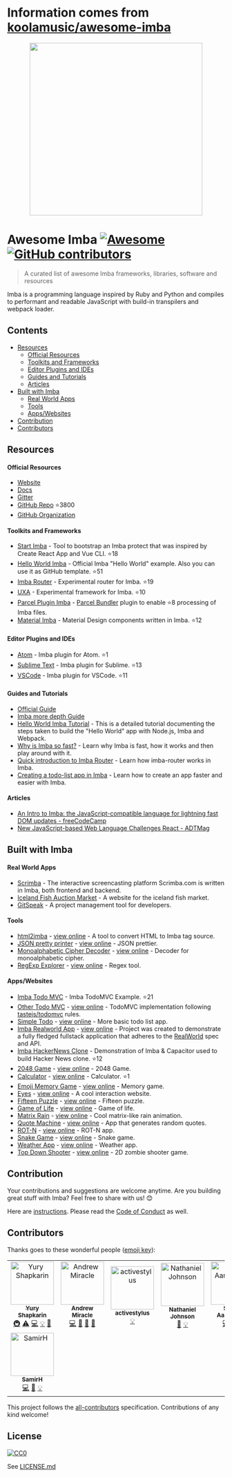 # Information comes from [koolamusic/awesome-imba](https://github.com/koolamusic/awesome-imba)
<p align="center">
	<a href="http://imba.io" align="center" target="_blank">
		<img width="400" src="./logo/imba-awesome-logo.min.svg">
	</a>
</p>


# Awesome Imba [![Awesome](https://cdn.rawgit.com/sindresorhus/awesome/d7305f38d29fed78fa85652e3a63e154dd8e8829/media/badge.svg)](https://github.com/sindresorhus/awesome) [![GitHub contributors](https://img.shields.io/github/contributors/koolamusic/awesome-imba)](#contributors)

> A curated list of awesome Imba frameworks, libraries, software and resources

Imba is a programming language inspired by Ruby and Python and compiles to performant and readable JavaScript with build-in transpilers and webpack loader.


## Contents

- [Resources](#resources)
	- [Official Resources](#official-resources)
	- [Toolkits and Frameworks](#toolkits-and-frameworks)
	- [Editor Plugins and IDEs](#editor-plugins-and-ides)
	- [Guides and Tutorials](#guides-and-tutorials)
	- [Articles](#articles)
- [Built with Imba](#built-with-imba)
	- [Real World Apps](#real-world-apps)
	- [Tools](#tools)
	- [Apps/Websites](#appswebsites)
- [Contribution](#contribution)
- [Contributors](#contributors)


## Resources

#### Official Resources

- [Website](https://imba.io)
- [Docs](https://imba.io/docs)
- [Gitter](https://gitter.im/somebee/imba)
- [GitHub Repo](https://github.com/imba/imba) :star:3800
- [GitHub Organization](https://github.com/imba)


#### Toolkits and Frameworks

- [Start Imba](https://github.com/athif23/start-imba) - Tool to bootstrap an Imba protect that was inspired by Create React App and Vue CLI. :star:18
- [Hello World Imba](https://github.com/imba/hello-world-imba) - Official Imba "Hello World" example. Also you can use it as GitHub template. :star:51
- [Imba Router](https://github.com/somebee/imba-router) - Experimental router for Imba. :star:19
- [UXA](https://github.com/somebee/uxa) - Experimental framework for Imba. :star:10
- [Parcel Plugin Imba](https://github.com/imba/parcel-plugin-imba) - [Parcel Bundler](https://parceljs.org/) plugin to enable  :star:8
processing of Imba files.
- [Material Imba](https://github.com/nathanjohnson320/material-imba) - Material Design components written in Imba. :star:12


#### Editor Plugins and IDEs

- [Atom](http://github.com/somebee/language-imba) - Imba plugin for Atom. :star:1
- [Sublime Text](http://github.com/somebee/sublime-imba) - Imba plugin for Sublime. :star:13
- [VSCode](http://github.com/somebee/vscode-imba) - Imba plugin for VSCode. :star:11


#### Guides and Tutorials

- [Official Guide](https://imba.io/guides)
- [Imba more depth Guide](https://imba.github.io/imba-guide/)
- [Hello World Imba Tutorial](https://github.com/jiggneshhgohel/hello-world-imba-tutorial) - This is a detailed tutorial documenting the steps taken to build the "Hello World" app with Node.js, Imba and Webpack.
- [Why is Imba so fast?](https://scrimba.com/p/pJkZsB/c6B9rAM) - Learn why Imba is fast, how it works and then play around with it.
- [Quick introduction to Imba Router](https://scrimba.com/playlist/pMvYcg) - Learn how imba-router works in Imba.
- [Creating a todo-list app in Imba](https://scrimba.com/p/pDzDSZ/cRvRMSB) - Learn how to create an app faster and easier with Imba.


#### Articles

- [An Intro to Imba: the JavaScript-compatible language for lightning fast DOM updates - freeCodeCamp](https://medium.freecodecamp.org/introduction-to-imba-the-alternative-to-javascript-e2aa1e3d1769)
- [New JavaScript-based Web Language Challenges React - ADTMag](https://adtmag.com/articles/2016/01/14/imba-web-language.aspx)


## Built with Imba

#### Real World Apps

- [Scrimba](http://scrimba.com) - The interactive screencasting platform Scrimba.com is written in Imba, both frontend and backend.
- [Iceland Fish Auction Market](https://rsf.is) - A website for the iceland fish market.
- [GitSpeak](https://gitspeak.com) - A project management tool for developers.


#### Tools

- [html2imba](https://github.com/konsumer/html2imba) - [view online](http://konsumer.js.org/html2imba/) - A tool to convert HTML to Imba tag source.
- [JSON pretty printer](https://github.com/taw/imba-json-beautifier) - [view online](https://taw.github.io/imba-json-beautifier) - JSON prettier.
- [Monoalphabetic Cipher Decoder](https://github.com/taw/imba-monoalphabetic) - [view online](https://taw.github.io/imba-monoalphabetic) - Decoder for monoalphabetic cipher.
- [RegExp Explorer](https://github.com/taw/imba-regexp-explorer) - [view online](https://taw.github.io/imba-regexp-explorer) - Regex tool.


#### Apps/Websites

- [Imba Todo MVC](https://github.com/somebee/todomvc-imba) -  Imba TodoMVC Example. :star:21
- [Other Todo MVC](https://github.com/shapkarin/imba-todo) - [view online](https://shapkarin.github.io/imba-todo/) - TodoMVC implementation following [tastejs/todomvc](https://github.com/tastejs/todomvc) rules.
- [Simple Todo](https://github.com/taw/imba-todo-list) - [view online](https://taw.github.io/imba-todo-list) - More basic todo list app.
- [Imba Realworld App](https://github.com/cartonalexandre/imba-realworld-example-app) - [view online](https://imba-realworld-example-app.netlify.com/) - Project was created to demonstrate a fully fledged fullstack application that adheres to the [RealWorld](https://github.com/gothinkster/realworld) spec and API.
- [Imba HackerNews Clone](https://github.com/SamirHodzic/imba-capacitor-hn) - Demonstration of Imba & Capacitor used to build Hacker News clone. :star:12
- [2048 Game](https://github.com/taw/imba-2048) - [view online](https://taw.github.io/imba-2048) - 2048 Game.
- [Calculator](https://github.com/taw/imba-calculator) - [view online](https://taw.github.io/imba-calculator)  - Calculator. :star:1
- [Emoji Memory Game](https://github.com/taw/imba-emoji-memory) - [view online](https://taw.github.io/imba-emoji-memory) - Memory game.
- [Eyes](https://github.com/taw/imba-eyes) - [view online](https://taw.github.io/imba-eyes) - A cool interaction website.
- [Fifteen Puzzle](https://github.com/taw/imba-fifteen) - [view online](https://taw.github.io/imba-fifteen) - Fifteen puzzle.
- [Game of Life](https://github.com/taw/imba-game-of-life) - [view online](https://taw.github.io/imba-game-of-life) - Game of life.
- [Matrix Rain](https://github.com/taw/imba-matrix-rain) - [view online](https://taw.github.io/imba-matrix-rain) - Cool matrix-like rain animation.
- [Quote Machine](https://github.com/taw/imba-quote-machine) - [view online](https://taw.github.io/imba-quote-machine) - App that generates random quotes.
- [ROT-N](https://github.com/taw/imba-rotn) - [view online](https://taw.github.io/imba-rotn) - ROT-N app.
- [Snake Game](https://github.com/taw/imba-snake) - [view online](https://taw.github.io/imba-snake) - Snake game.
- [Weather App](https://github.com/taw/imba-weather) - [view online](https://taw.github.io/imba-weather) - Weather app.
- [Top Down Shooter](https://github.com/CassianoSF/imba-top-down-shooter) - [view online](https://cassianosf.github.io/imba-top-down-shooter/dist/index.html) - 2D zombie shooter game.


## Contribution
Your contributions and suggestions are welcome anytime. Are you building great stuff with Imba? Feel free to share with us! :blush:

Here are [instructions](./CONTRIBUTING.md). Please read the [Code of Conduct](.github/CODE_OF_CONDUCT.md) as well.


## Contributors

Thanks goes to these wonderful people ([emoji key](https://allcontributors.org/docs/en/emoji-key)):

<!-- ALL-CONTRIBUTORS-LIST:START - Do not remove or modify this section -->
<!-- prettier-ignore -->
<table>
  <tr>
    <td align="center"><a href="http://shapkarin.me"><img src="https://avatars1.githubusercontent.com/u/1463086?v=4" width="100px;" alt="Yury Shapkarin"/><br /><sub><b>Yury Shapkarin</b></sub></a><br /><a href="#infra-shapkarin" title="Infrastructure (Hosting, Build-Tools, etc)">🚇</a> <a href="https://github.com/koolamusic/awesome-imba/commits?author=shapkarin" title="Tests">⚠️</a> <a href="https://github.com/koolamusic/awesome-imba/commits?author=shapkarin" title="Code">💻</a> <a href="#example-shapkarin" title="Examples">💡</a> <a href="https://github.com/koolamusic/awesome-imba/commits?author=shapkarin" title="Documentation">📖</a></td>
    <td align="center"><a href="http://bit.ly/2EnR6Gf"><img src="https://avatars3.githubusercontent.com/u/8960757?v=4" width="100px;" alt="Andrew Miracle"/><br /><sub><b>Andrew Miracle</b></sub></a><br /><a href="https://github.com/koolamusic/awesome-imba/commits?author=koolamusic" title="Code">💻</a> <a href="https://github.com/koolamusic/awesome-imba/commits?author=koolamusic" title="Documentation">📖</a> <a href="#review-koolamusic" title="Reviewed Pull Requests">👀</a> <a href="#tool-koolamusic" title="Tools">🔧</a></td>
    <td align="center"><a href="https://github.com/activestylus"><img src="https://avatars0.githubusercontent.com/u/285?v=4" width="100px;" alt="activestylus"/><br /><sub><b>activestylus</b></sub></a><br /><a href="#example-activestylus" title="Examples">💡</a></td>
    <td align="center"><a href="https://b1001.herokuapp.com/"><img src="https://avatars3.githubusercontent.com/u/1680341?v=4" width="100px;" alt="Nathaniel Johnson"/><br /><sub><b>Nathaniel Johnson</b></sub></a><br /><a href="https://github.com/koolamusic/awesome-imba/commits?author=nathanjohnson320" title="Documentation">📖</a> <a href="#example-nathanjohnson320" title="Examples">💡</a></td>
    <td align="center"><a href="http://imba.io"><img src="https://avatars2.githubusercontent.com/u/8467?v=4" width="100px;" alt="Sindre Aarsaether"/><br /><sub><b>Sindre Aarsaether</b></sub></a><br /><a href="https://github.com/koolamusic/awesome-imba/commits?author=somebee" title="Code">💻</a> <a href="https://github.com/koolamusic/awesome-imba/commits?author=somebee" title="Documentation">📖</a> <a href="#example-somebee" title="Examples">💡</a></td>
    <td align="center"><a href="https://keybase.io/konsumer"><img src="https://avatars1.githubusercontent.com/u/83857?v=4" width="100px;" alt="David Konsumer"/><br /><sub><b>David Konsumer</b></sub></a><br /><a href="https://github.com/koolamusic/awesome-imba/commits?author=konsumer" title="Code">💻</a> <a href="https://github.com/koolamusic/awesome-imba/commits?author=konsumer" title="Documentation">📖</a> <a href="#example-konsumer" title="Examples">💡</a></td>
    <td align="center"><a href="https://github.com/athif23"><img src="https://avatars3.githubusercontent.com/u/15215827?v=4" width="100px;" alt="At Indo"/><br /><sub><b>At Indo</b></sub></a><br /><a href="https://github.com/koolamusic/awesome-imba/commits?author=athif23" title="Code">💻</a> <a href="https://github.com/koolamusic/awesome-imba/commits?author=athif23" title="Documentation">📖</a> <a href="#design-athif23" title="Design">🎨</a></td>
  </tr>
  <tr>
    <td align="center"><a href="https://github.com/SamirHodzic"><img src="https://avatars0.githubusercontent.com/u/10077663?v=4" width="100px;" alt="SamirH"/><br /><sub><b>SamirH</b></sub></a><br /><a href="https://github.com/koolamusic/awesome-imba/commits?author=SamirHodzic" title="Code">💻</a> <a href="https://github.com/koolamusic/awesome-imba/commits?author=SamirHodzic" title="Documentation">📖</a> <a href="#example-SamirHodzic" title="Examples">💡</a></td>
  </tr>
</table>

<!-- ALL-CONTRIBUTORS-LIST:END -->

This project follows the [all-contributors](https://github.com/all-contributors/all-contributors) specification. Contributions of any kind welcome!


## License
[![CC0](http://mirrors.creativecommons.org/presskit/buttons/88x31/svg/cc-zero.svg)](http://creativecommons.org/publicdomain/zero/1.0/)

See [LICENSE.md](LICENSE.md)

